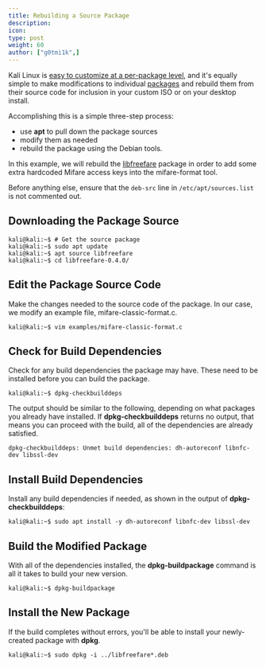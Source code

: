 ```yaml
---
title: Rebuilding a Source Package
description:
icon:
type: post
weight: 60
author: ["g0tmi1k",]
---
```


Kali Linux is [easy to customize at a per-package level](/docs/development/live-build-a-custom-kali-iso/), and it's equally simple to make modifications to individual [packages](https://pkg.kali.org/) and rebuild them from their source code for inclusion in your custom ISO or on your desktop install.

Accomplishing this is a simple three-step process:

- use **apt** to pull down the package sources
- modify them as needed
- rebuild the package using the Debian tools.

In this example, we will rebuild the [libfreefare](https://github.com/nfc-tools/libfreefare) package in order to add some extra hardcoded Mifare access keys into the mifare-format tool.

Before anything else, ensure that the `deb-src` line in `/etc/apt/sources.list` is not commented out.

## Downloading the Package Source

```console
kali@kali:~$ # Get the source package
kali@kali:~$ sudo apt update
kali@kali:~$ apt source libfreefare
kali@kali:~$ cd libfreefare-0.4.0/
```

## Edit the Package Source Code

Make the changes needed to the source code of the package. In our case, we modify an example file, mifare-classic-format.c.

```console
kali@kali:~$ vim examples/mifare-classic-format.c
```

## Check for Build Dependencies

Check for any build dependencies the package may have. These need to be installed before you can build the package.

```console
kali@kali:~$ dpkg-checkbuilddeps
```

The output should be similar to the following, depending on what packages you already have installed. If **dpkg-checkbuilddeps** returns no output, that means you can proceed with the build, all of the dependencies are already satisfied.

```plaintext
dpkg-checkbuilddeps: Unmet build dependencies: dh-autoreconf libnfc-dev libssl-dev
```

## Install Build Dependencies

Install any build dependencies if needed, as shown in the output of **dpkg-checkbuilddeps**:

```console
kali@kali:~$ sudo apt install -y dh-autoreconf libnfc-dev libssl-dev
```

## Build the Modified Package

With all of the dependencies installed, the **dpkg-buildpackage** command is all it takes to build your new version.

```console
kali@kali:~$ dpkg-buildpackage
```

## Install the New Package

If the build completes without errors, you'll be able to install your newly-created package with **dpkg**.

```console
kali@kali:~$ sudo dpkg -i ../libfreefare*.deb
```
